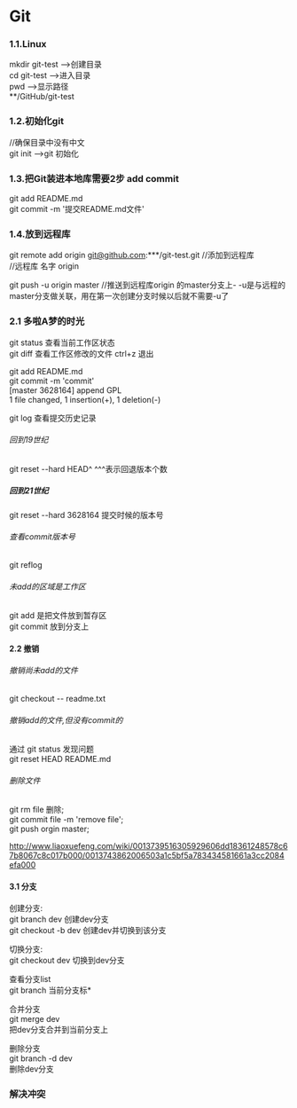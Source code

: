 # Git  

### 1.1.Linux  
mkdir git-test -->创建目录  
cd git-test    -->进入目录  
pwd            -->显示路径  
**/GitHub/git-test  

### 1.2.初始化git  
//确保目录中没有中文  
git init -->git 初始化  

### 1.3.把Git装进本地库需要2步 add commit  
git add README.md  
git commit -m '提交README.md文件'  

### 1.4.放到远程库  
git remote add origin git@github.com:***/git-test.git //添加到远程库  
//远程库 名字 origin  

git push -u origin master //推送到远程库origin 的master分支上- -u是与远程的master分支做关联，用在第一次创建分支时候以后就不需要-u了

### 2.1 多啦A梦的时光  
git status  查看当前工作区状态  
git diff    查看工作区修改的文件 ctrl+z 退出  

git add README.md  
git commit -m 'commit'  
[master 3628164] append GPL  
 1 file changed, 1 insertion(+), 1 deletion(-)  

git log 查看提交历史记录  

######  回到19世纪  
 git reset --hard HEAD^ ^^^表示回退版本个数  
#####   回到21世纪  
 git reset --hard 3628164 提交时候的版本号  
###### 查看commit版本号  
git reflog  

###### 未add的区域是工作区  
git add 是把文件放到暂存区  
git commit 放到分支上  

#### 2.2 撤销  
###### 撤销尚未add的文件  
git checkout -- readme.txt  
###### 撤销add的文件,但没有commit的  
通过 git status 发现问题  
git reset HEAD README.md  

###### 删除文件  
git rm file 删除;  
git commit file -m 'remove file';  
git push orgin master;  


http://www.liaoxuefeng.com/wiki/0013739516305929606dd18361248578c67b8067c8c017b000/0013743862006503a1c5bf5a783434581661a3cc2084efa000  

#### 3.1 分支  
创建分支:  
git branch dev 创建dev分支  
git checkout -b dev 创建dev并切换到该分支  

切换分支:  
git checkout dev 切换到dev分支  

查看分支list  
git branch  当前分支标*  

合并分支  
git merge dev  
把dev分支合并到当前分支上  

删除分支  
git branch -d dev  
删除dev分支  

### 解决冲突
